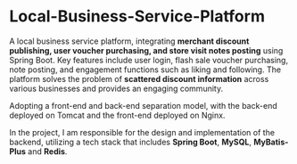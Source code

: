 # Local-Business-Service-Platform
A local business service platform, integrating **merchant discount publishing, user voucher purchasing, and store visit notes posting** using Spring Boot. Key features include user login, flash sale voucher purchasing, note posting, and engagement functions such as liking and following. The platform solves the problem of **scattered discount information** across various businesses and provides an engaging community.

Adopting a front-end and back-end separation model, with the back-end deployed on Tomcat and the front-end deployed on Nginx.

In the project, I am responsible for the design and implementation of the backend, utilizing a tech stack that includes **Spring Boot**, **MySQL**, **MyBatis-Plus** and **Redis**.
